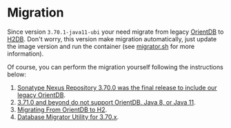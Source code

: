 # Migration

Since version `3.70.1-java11-ubi` your need migrate from legacy [OrientDB][1] to [H2DB][2]. Don't worry, this version make migration automatically, just update the image version and run the container (see [migrator.sh](../nexus-docker/migrator.sh) for more information).

Of course, you can perform the migration yourself following the instructions below:

1. [Sonatype Nexus Repository 3.70.0 was the final release to include our legacy OrientDB](https://help.sonatype.com/en/upgrading-to-nexus-repository-3-71-0-and-beyond.html).
2. [3.71.0 and beyond do not support OrientDB, Java 8, or Java 11](https://help.sonatype.com/en/sonatype-nexus-repository-3-71-0-release-notes.html).
3. [Migrating From OrientDB to H2](https://help.sonatype.com/en/orient-3-70-java-8-or-11.html).
4. [Database Migrator Utility for 3.70.x](https://help.sonatype.com/en/orientdb-downloads.html).

[1]: http://orientdb.org/docs/2.2.x/ "OrientDB"
[2]: https://www.h2database.com/html/main.html "H2 Database Engine"
